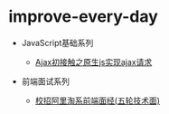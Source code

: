 # improve-every-day

* JavaScript基础系列

    * [Ajax初接触之原生js实现ajax请求](https://github.com/WEBING123/improve-every-day/issues/1)

* 前端面试系列

    * [校招阿里淘系前端面经(五轮技术面)](https://github.com/WEBING123/improve-every-day/issues/2)